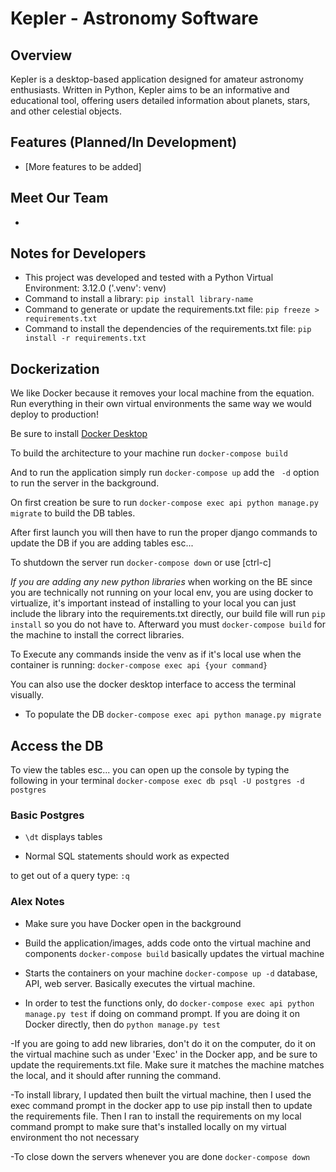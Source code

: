 # Kepler - Astronomy Software

## Overview
Kepler is a desktop-based application designed for amateur astronomy enthusiasts. Written in Python, Kepler aims to be an informative and educational tool, offering users detailed information about planets, stars, and other celestial objects. 

## Features (Planned/In Development)
- [More features to be added]

## Meet Our Team
-

## Notes for Developers
- This project was developed and tested with a Python Virtual Environment: 3.12.0 ('.venv': venv)
- Command to install a library: `pip install library-name`
- Command to generate or update the requirements.txt file: `pip freeze > requirements.txt`
- Command to install the dependencies of the requirements.txt file: `pip install -r requirements.txt`

## Dockerization
We like Docker because it removes your local machine from the equation. Run everything in their own virtual environments the same way we would deploy to production!

Be sure to install [Docker Desktop](https://www.docker.com/products/docker-desktop/)

To build the architecture to your machine run `docker-compose build`

And to run the application simply run `docker-compose up` add the ` -d` option to run the server in the background.

On first creation be sure to run `docker-compose exec api python manage.py migrate` to build the DB tables.

After first launch you will then have to run the proper django commands to update the DB if you are adding tables esc...

To shutdown the server run `docker-compose down` or use [ctrl-c]

*If you are adding any new python libraries* when working on the BE since you are technically not running on your local env, you are using docker to virtualize, it's important instead of installing to your local you can just include the library into the requirements.txt directly, our build file will run `pip install` so you do not have to. Afterward you must `docker-compose build` for the machine to install the correct libraries.

To Execute any commands inside the venv as if it's local use when the container is running:
`docker-compose exec api {your command}`

You can also use the docker desktop interface to access the terminal visually.

- To populate the DB
`docker-compose exec api python manage.py migrate`

## Access the DB
To view the tables esc... you can open up the console by typing the following in your terminal
`docker-compose exec db psql -U postgres -d postgres`

### Basic Postgres

- `\dt` displays tables

- Normal SQL statements should work as expected

to get out of a query type: `:q`


### Alex Notes 
- Make sure you have Docker open in the background

- Build the application/images, adds code onto the virtual machine and components `docker-compose build` basically updates the virtual machine 

- Starts the containers on your machine `docker-compose up -d` database, API, web server. Basically executes the virtual machine. 

- In order to test the functions only, do `docker-compose exec api python manage.py test` if doing on command prompt. If you are doing it on Docker directly, then do `python manage.py test`

-If you are going to add new libraries, don't do it on the computer, do it on the virtual machine such as under 'Exec' in the Docker app, and be sure to update the requirements.txt file. Make sure it matches the machine matches the local, and it should after running the command. 

-To install library, I updated then built the virtual machine, then I used the exec command prompt in the docker app to use pip install then to update the requirements file. Then I ran to install the requirements on my local command prompt to make sure that's installed locally on my virtual environment tho not necessary

-To close down the servers whenever you are done `docker-compose down`




